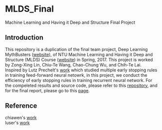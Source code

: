# MLDS_Final
Machine Learning and Having it Deep and Structure Final Project

## Introduction
This repository is a duplication of the final team project, Deep Learning MythBusters ([website](https://ntumlds.wordpress.com/)), of NTU Machine Learning and Having it Deep and Structure (MLDS) Course ([website](http://speech.ee.ntu.edu.tw/~tlkagk/courses_MLDS17.html)) in Spring, 2017. This project is worked by Zong-Xing Lin, Chiu-Te Wang, Chao-Chung Wu, and Chih-Te Lai. Inspired by Lutz Prechelt's [work](https://page.mi.fu-berlin.de/prechelt/Biblio/stop_tricks1997.pdf) which studied multiple early stopping rules in training feed-forward neural netowrk, in this project, we conduct the efficiency of early stopping rules in training recurrent neural network. For the compeleted results and source code, please refer to this [repository](https://github.com/Chiu-Te-Wang/MLDS_FINAL), and for the final report, please go to this [page](https://ntumlds.wordpress.com/2017/03/25/r05922007_ai%E4%BA%BA%E5%B7%A5%E6%99%BA%E9%9A%9C/). 


## Reference
chiawen's [work](https://github.com/chiawen/sentence-completion)  
luser's [work](https://github.com/hunkim/word-rnn-tensorflow)  
